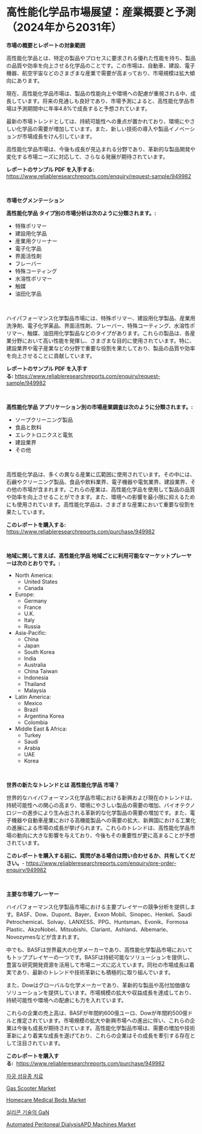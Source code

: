 <p><h1>高性能化学品市場展望：産業概要と予測（2024年から2031年）</h1></p><p><strong>市場の概要とレポートの対象範囲</strong></p>
<p><p>高性能化学品とは、特定の製品やプロセスに要求される優れた性能を持ち、製品の品質や効率を向上させる化学品のことです。この市場は、自動車、建設、電子機器、航空宇宙などのさまざまな産業で需要が高まっており、市場規模は拡大傾向にあります。</p><p>現在、高性能化学品市場は、製品の性能向上や環境への配慮が重視される中、成長しています。将来の見通しも良好であり、市場予測によると、高性能化学品市場は予測期間中に年率4.8%で成長すると予想されています。</p><p>最新の市場トレンドとしては、持続可能性への重点が置かれており、環境にやさしい化学品の需要が増加しています。また、新しい技術の導入や製品イノベーションが市場成長をけん引しています。</p><p>高性能化学品市場は、今後も成長が見込まれる分野であり、革新的な製品開発や変化する市場ニーズに対応して、さらなる発展が期待されています。</p></p>
<p><strong>レポートのサンプル PDF を入手する:</strong> <a href="https://www.reliableresearchreports.com/enquiry/request-sample/949982">https://www.reliableresearchreports.com/enquiry/request-sample/949982</a></p>
<p>&nbsp;</p>
<p><strong>市場セグメンテーション</strong></p>
<p><strong>高性能化学品 タイプ別の市場分析は次のように分類されます。:</strong></p>
<p><ul><li>特殊ポリマー</li><li>建設用化学品</li><li>産業用クリーナー</li><li>電子化学品</li><li>界面活性剤</li><li>フレーバー</li><li>特殊コーティング</li><li>水溶性ポリマー</li><li>触媒</li><li>油田化学品</li></ul></p>
<p>&nbsp;</p>
<p><p>ハイパフォーマンス化学製品市場には、特殊ポリマー、建設用化学製品、産業用洗浄剤、電子化学薬品、界面活性剤、フレーバー、特殊コーティング、水溶性ポリマー、触媒、油田用化学製品などのタイプがあります。これらの製品は、各産業分野において高い性能を発揮し、さまざまな目的に使用されています。特に、建設業界や電子産業などの分野で重要な役割を果たしており、製品の品質や効率を向上させることに貢献しています。</p></p>
<p><strong>レポートのサンプル PDF を入手する:</strong>&nbsp;<a href="https://www.reliableresearchreports.com/enquiry/request-sample/949982">https://www.reliableresearchreports.com/enquiry/request-sample/949982</a></p>
<p>&nbsp;</p>
<p><strong> 高性能化学品 アプリケーション別の市場産業調査は次のように分類されます。:</strong></p>
<p><ul><li>ソープクリーニング製品</li><li>食品と飲料</li><li>エレクトロニクスと電気</li><li>建設業界</li><li>その他</li></ul></p>
<p>&nbsp;</p>
<p><p>高性能化学品は、多くの異なる産業に広範囲に使用されています。その中には、石鹸やクリーニング製品、食品や飲料業界、電子機器や電気業界、建設業界、その他の市場が含まれます。これらの産業は、高性能化学品を使用して製品の品質や効率を向上させることができます。また、環境への影響を最小限に抑えるためにも使用されています。高性能化学品は、さまざまな産業において重要な役割を果たしています。</p></p>
<p><strong>このレポートを購入する:</strong>&nbsp; <a href="https://www.reliableresearchreports.com/purchase/949982">https://www.reliableresearchreports.com/purchase/949982</a></p>
<p>&nbsp;</p>
<p><strong>地域に関して言えば、高性能化学品 地域ごとに利用可能なマーケットプレーヤーは次のとおりです。:</strong></p>
<p><ul>
    <li>
        North America:
        <ul>
            <li>United States</li>
            <li>Canada</li>
        </ul>
    </li>
    <li>
        Europe:
        <ul>
            <li>Germany</li>
            <li>France</li>
            <li>U.K.</li>
            <li>Italy</li>
            <li>Russia</li>
        </ul>
    </li>
    <li>
        Asia-Pacific:
        <ul>
            <li>China</li>
            <li>Japan</li>
            <li>South Korea</li>
            <li>India</li>
            <li>Australia</li>
            <li>China Taiwan</li>
            <li>Indonesia</li>
            <li>Thailand</li>
            <li>Malaysia</li>
        </ul>
    </li>
    <li>
        Latin America:
        <ul>
            <li>Mexico</li>
            <li>Brazil</li>
            <li>Argentina Korea</li>
            <li>Colombia</li>
        </ul>
    </li>
    <li>
        Middle East & Africa:
        <ul>
            <li>Turkey</li>
            <li>Saudi</li>
            <li>Arabia</li>
            <li>UAE</li>
            <li>Korea</li>
        </ul>
    </li>
    </ul></p>
<p>&nbsp;</p>
<p><strong>世界の新たなトレンドとは 高性能化学品 市場？</strong></p>
<p><p>世界的なハイパフォーマンス化学品市場における新興および現在のトレンドは、持続可能性への関心の高まり、環境にやさしい製品の需要の増加、バイオテクノロジーの進歩により生み出される革新的な化学製品の需要の増加です。また、電子機器や自動車産業における高機能製品への需要の拡大、新興国における工業化の進展による市場の成長が挙げられます。これらのトレンドは、高性能化学品市場の動向に大きな影響を与えており、今後もその重要性が更に高まることが予想されています。</p></p>
<p><strong>このレポートを購入する前に、質問がある場合は問い合わせるか、共有してください。</strong>- <a href="https://www.reliableresearchreports.com/enquiry/pre-order-enquiry/949982">https://www.reliableresearchreports.com/enquiry/pre-order-enquiry/949982</a></p>
<p>&nbsp;</p>
<p><strong>主要な市場プレーヤー</strong></p>
<p><p>ハイパフォーマンス化学製品市場における主要プレイヤーの競争分析を提供します。BASF、Dow、Dupont、Bayer、Exxon Mobil、Sinopec、Henkel、Saudi Petrochemical、Solvay、LANXESS、PPG、Huntsman、Evonik、Formosa Plastic、AkzoNobel、Mitsubishi、Clariant、Ashland、Albemarle、Novozymesなどが含まれます。</p><p>中でも、BASFは世界最大の化学メーカーであり、高性能化学製品市場においてもトッププレイヤーの一つです。BASFは持続可能なソリューションを提供し、豊富な研究開発資源を活用して市場ニーズに応えています。同社の市場成長は着実であり、最新のトレンドや技術革新にも積極的に取り組んでいます。</p><p>また、Dowはグローバルな化学メーカーであり、革新的な製品や高付加価値なソリューションを提供しています。市場規模の拡大や収益成長を達成しており、持続可能性や環境への配慮にも力を入れています。</p><p>これらの企業の売上高は、BASFが年間約600億ユーロ、Dowが年間約500億ドルと推定されています。市場規模の拡大や新興市場への進出に伴い、これらの企業は今後も成長が期待されています。高性能化学製品市場は、需要の増加や技術革新により着実な成長を遂げており、これらの企業はその成長を牽引する存在として注目されています。</p></p>
<p><strong>このレポートを購入する:</strong>&nbsp;&nbsp;<a href="https://www.reliableresearchreports.com/purchase/949982">https://www.reliableresearchreports.com/purchase/949982</a></p>
<p><p><a href="https://github.com/sougarounis/Market-Research-Report-List-3/blob/main/68655244413.md">자궁 섬유종 치료</a></p><p><a href="https://github.com/pgtimber/Market-Research-Report-List-1/blob/main/gas-scooter-market.md">Gas Scooter Market</a></p><p><a href="https://issuu.com/reportprime-2/docs/homecare-medical-beds-market-size-2030.pptx">Homecare Medical Beds Market</a></p><p><a href="https://github.com/vs2869dizt0/Market-Research-Report-List-1/blob/main/77196304414.md">실리콘 기술의 GaN</a></p><p><a href="https://issuu.com/reportprime-2/docs/automated-peritoneal-dialysisapd-ma_fdd36e88feaca2">Automated Peritoneal DialysisAPD Machines Market</a></p></p>